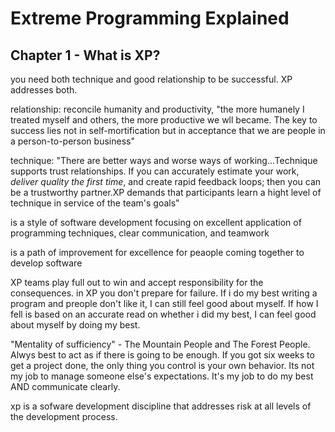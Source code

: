 # Extreme Programming Explained

## Chapter 1 - What is XP?

you need both technique and good relationship to be successful. XP addresses both.

relationship: reconcile humanity and productivity, "the more humanely I treated myself and others, the more productive we wll became. The key to success lies not in self-mortification but in acceptance that we are people in a person-to-person business"

technique: "There are better ways and worse ways of working...Technique supports trust relationships. If you can accurately estimate your work, *deliver quality the first time*, and create rapid feedback loops; then you can be a trustworthy partner.XP demands that participants learn a hight level of technique in service of the team's goals"

is a style of software development focusing on excellent application of programming techniques, clear communication, and teamwork

is a path of improvement for excellence for peaople coming together to develop software

XP teams play full out to win and accept responsibility for the consequences. in XP you don't prepare for failure.
If i do my best writing a program and preople don't like it, I can still feel good about myself. If how I fell is based on an accurate read on whether i did my best, I can feel good about myself by doing my best.

"Mentality of sufficiency" - The Mountain People and The Forest People. Alwys best to act as if there is going to be enough. If you got six weeks to get a project done, the only thing you control is your own behavior. Its not my job to manage someone else's expectations. It's my job to do my best AND communicate clearly.

xp is a sofware development discipline that addresses risk at all levels of the development process.
